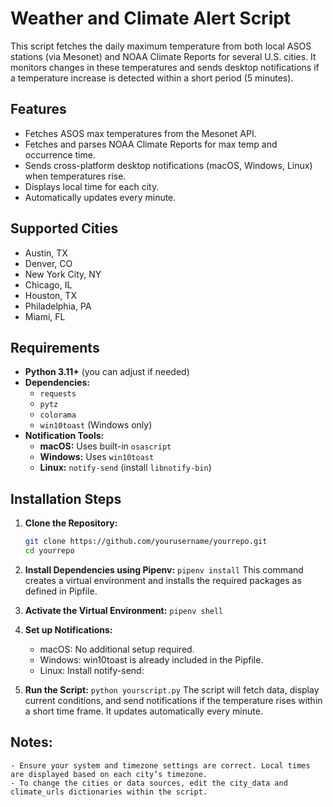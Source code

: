 # Weather and Climate Alert Script

This script fetches the daily maximum temperature from both local ASOS stations (via Mesonet) and NOAA Climate Reports for several U.S. cities. It monitors changes in these temperatures and sends desktop notifications if a temperature increase is detected within a short period (5 minutes).

## Features
- Fetches ASOS max temperatures from the Mesonet API.
- Fetches and parses NOAA Climate Reports for max temp and occurrence time.
- Sends cross-platform desktop notifications (macOS, Windows, Linux) when temperatures rise.
- Displays local time for each city.
- Automatically updates every minute.

## Supported Cities
- Austin, TX
- Denver, CO
- New York City, NY
- Chicago, IL
- Houston, TX
- Philadelphia, PA
- Miami, FL

## Requirements
- **Python 3.11+** (you can adjust if needed)
- **Dependencies:**  
  - `requests`  
  - `pytz`  
  - `colorama`  
  - `win10toast` (Windows only)
- **Notification Tools:**  
  - **macOS:** Uses built-in `osascript`
  - **Windows:** Uses `win10toast`  
  - **Linux:** `notify-send` (install `libnotify-bin`)

## Installation Steps

1. **Clone the Repository:**
   ```bash
   git clone https://github.com/yourusername/yourrepo.git
   cd yourrepo

2. **Install Dependencies using Pipenv:**
    `pipenv install`
    This command creates a virtual environment and installs the required packages as defined in Pipfile.

3. **Activate the Virtual Environment:**
    `pipenv shell`

4. **Set up Notifications:**
	- macOS:
        No additional setup required.
	- Windows:
        win10toast is already included in the Pipfile.
	- Linux:
        Install notify-send:

5. **Run the Script:**
    `python yourscript.py`
    The script will fetch data, display current conditions, and send notifications if the temperature rises within a short time frame. It updates automatically every minute.

## Notes:
	- Ensure your system and timezone settings are correct. Local times are displayed based on each city’s timezone.
	- To change the cities or data sources, edit the city_data and climate_urls dictionaries within the script.